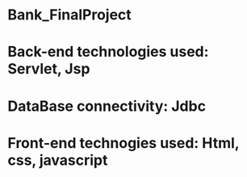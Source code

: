 # Bank_FinalProject
# Back-end technologies used: Servlet, Jsp
# DataBase connectivity: Jdbc
# Front-end technogies used: Html, css, javascript
